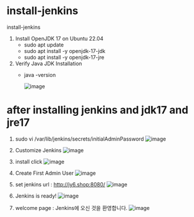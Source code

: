 # install-jenkins
install-jenkins

  
  1.  Install OpenJDK 17 on Ubuntu 22.04
      - sudo apt update
      - sudo apt install -y openjdk-17-jdk
      - sudo apt install -y openjdk-17-jre
  2. Verify Java JDK Installation
      - java -version   

        ![image](https://github.com/sangbinlee/install-jenkins/assets/4024414/ac96172f-6ecb-4c1d-ad16-2eee6b5b8897)


# after installing jenkins and jdk17 and jre17
  1.  sudo vi /var/lib/jenkins/secrets/initialAdminPassword
    ![image](https://github.com/sangbinlee/install-jenkins/assets/4024414/5278c3a0-2b49-4081-a322-a6b01b2c4b9d)

  2.  Customize Jenkins
     ![image](https://github.com/sangbinlee/install-jenkins/assets/4024414/30ea703b-1787-46e2-ac3f-ec40ce4558cc)

  3. install click
     ![image](https://github.com/sangbinlee/install-jenkins/assets/4024414/519f16ae-6478-4c19-84dd-69d5df607681)


  4. Create First Admin User
     ![image](https://github.com/sangbinlee/install-jenkins/assets/4024414/eaeedbe4-88fe-4d3a-b2e5-46e22ae7dc87)

     
  5. set jenkins url : http://jy6.shop:8080/
     ![image](https://github.com/sangbinlee/install-jenkins/assets/4024414/16479966-c083-4b46-a3d9-8b244db1ea88)

  5. Jenkins is ready!
      ![image](https://github.com/sangbinlee/install-jenkins/assets/4024414/6d448e6e-f28f-4249-91c2-74d33cf906a6)

  6. welcome page : Jenkins에 오신 것을 환영합니다.
     ![image](https://github.com/sangbinlee/install-jenkins/assets/4024414/fb8b430e-f065-43fd-8763-618477eba50b)
